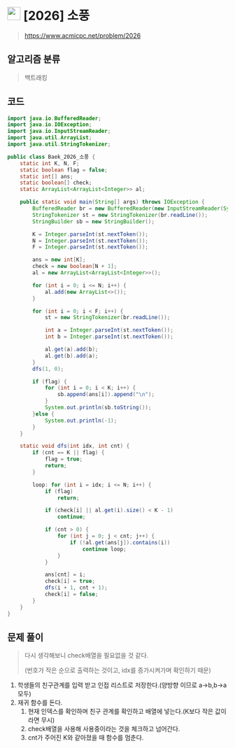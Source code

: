 # <img src="https://d2gd6pc034wcta.cloudfront.net/tier/13.svg" width="30"> [2026] 소풍
> https://www.acmicpc.net/problem/2026
## 알고리즘 분류
> 백트래킹

## 코드
```java
import java.io.BufferedReader;
import java.io.IOException;
import java.io.InputStreamReader;
import java.util.ArrayList;
import java.util.StringTokenizer;

public class Baek_2026_소풍 {
	static int K, N, F;
	static boolean flag = false;
	static int[] ans;
	static boolean[] check;
	static ArrayList<ArrayList<Integer>> al;

	public static void main(String[] args) throws IOException {
		BufferedReader br = new BufferedReader(new InputStreamReader(System.in));
		StringTokenizer st = new StringTokenizer(br.readLine());
		StringBuilder sb = new StringBuilder();

		K = Integer.parseInt(st.nextToken());
		N = Integer.parseInt(st.nextToken());
		F = Integer.parseInt(st.nextToken());

		ans = new int[K];
		check = new boolean[N + 1];
		al = new ArrayList<ArrayList<Integer>>();

		for (int i = 0; i <= N; i++) {
			al.add(new ArrayList<>());
		}

		for (int i = 0; i < F; i++) {
			st = new StringTokenizer(br.readLine());

			int a = Integer.parseInt(st.nextToken());
			int b = Integer.parseInt(st.nextToken());

			al.get(a).add(b);
			al.get(b).add(a);
		}
		dfs(1, 0);

		if (flag) {
			for (int i = 0; i < K; i++) {
				sb.append(ans[i]).append("\n");
			}
			System.out.println(sb.toString());
		}else {
			System.out.println(-1);
		}
	}

	static void dfs(int idx, int cnt) {
		if (cnt == K || flag) {
			flag = true;
			return;
		}

		loop: for (int i = idx; i <= N; i++) {
			if (flag)
				return;

			if (check[i] || al.get(i).size() < K - 1)
				continue;

			if (cnt > 0) {
				for (int j = 0; j < cnt; j++) {
					if (!al.get(ans[j]).contains(i))
						continue loop;
				}
			}

			ans[cnt] = i;
			check[i] = true;
			dfs(i + 1, cnt + 1);
			check[i] = false;
		}
	}
}
```

## 문제 풀이

> 다시 생각해보니 check배열을 필요없을 것 같다.
>
> (번호가 작은 순으로 출력하는 것이고, idx를 증가시켜가며 확인하기 때문)

1. 학생들의 친구관계를 입력 받고 인접 리스트로 저장한다.(양방향 이므로 a->b,b->a 모두)
2. 재귀 함수를 돈다.
   1. 현재 인덱스를 확인하며 친구 관계를 확인하고 배열에 넣는다.(K보다 작은 값이라면 무시)
   2. check배열을 사용해 사용중이라는 것을 체크하고 넘어간다.
   3. cnt가 주어진 K와 같아졌을 때 함수를 멈춘다.
